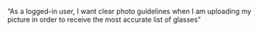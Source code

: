 “As a logged-in user, I want clear photo guidelines when I am uploading my picture in order to receive the most accurate list of glasses” 

